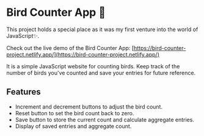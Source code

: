 # Bird Counter App 🦜
This project holds a special place as it was my first venture into the world of JavaScript✨.

Check out the live demo of the Bird Counter App: [https://bird-counter-project.netlify.app/](https://bird-counter-project.netlify.app/)

It is a simple JavaScript website for counting birds. Keep track of the number of birds you've counted and save your entries for future reference.

## Features

- Increment and decrement buttons to adjust the bird count.
- Reset button to set the bird count back to zero.
- Save button to store the current count and calculate aggregate entries.
- Display of saved entries and aggregate count.

